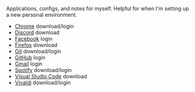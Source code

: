 Applications, configs, and notes for myself. Helpful for when I'm setting up a new personal environment.
- [Chrome](https://www.google.com/chrome/) download/login
- [Discord](https://discord.com/download/) download
- [Facebook](https://www.facebook.com/) login
- [Firefox](https://www.mozilla.org/en-US/firefox/new/) download
- [Git](https://git-scm.com/) download/login
- [GitHub](https://github.com/) login
- [Gmail](https://mail.google.com/mail/u/0/#inbox) login
- [Spotify](https://www.spotify.com/us/download/other/) download/login
- [Visual Studio Code](https://code.visualstudio.com/) download
- [Vivaldi](https://vivaldi.com/) download/login
